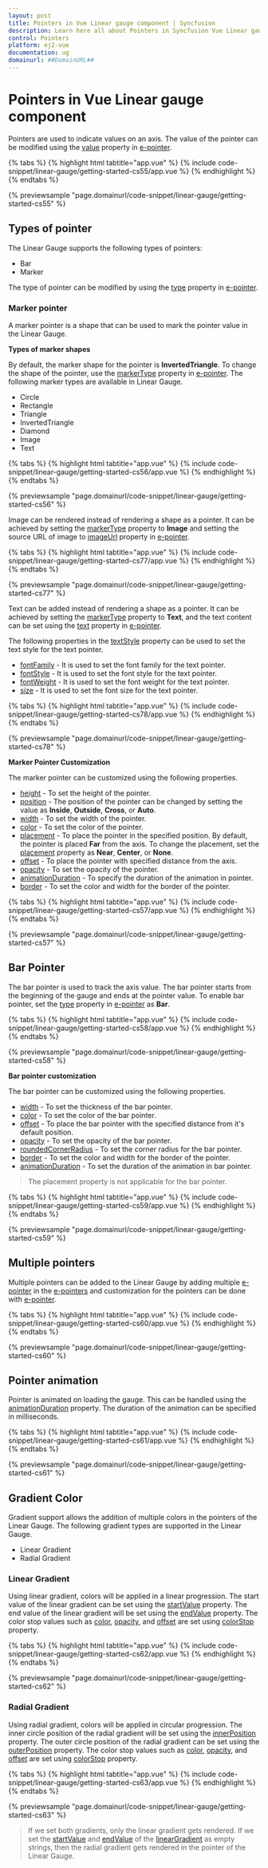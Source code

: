 ```yaml
---
layout: post
title: Pointers in Vue Linear gauge component | Syncfusion
description: Learn here all about Pointers in Syncfusion Vue Linear gauge component of Syncfusion Essential JS 2 and more.
control: Pointers 
platform: ej2-vue
documentation: ug
domainurl: ##DomainURL##
---
```


# Pointers in Vue Linear gauge component

Pointers are used to indicate values on an axis. The value of the pointer can be modified using the  [value](https://ej2.syncfusion.com/vue/documentation/api/linear-gauge/pointerModel/#value) property in [e-pointer](https://ej2.syncfusion.com/vue/documentation/api/linear-gauge/pointerModel/).

{% tabs %}
{% highlight html tabtitle="app.vue" %}
{% include code-snippet/linear-gauge/getting-started-cs55/app.vue %}
{% endhighlight %}
{% endtabs %}
        
{% previewsample "page.domainurl/code-snippet/linear-gauge/getting-started-cs55" %}

## Types of pointer

The Linear Gauge supports the following types of pointers:

* Bar
* Marker

The type of pointer can be modified by using the [type](https://ej2.syncfusion.com/vue/documentation/api/linear-gauge/pointerModel/#type) property in [e-pointer](https://ej2.syncfusion.com/vue/documentation/api/linear-gauge/pointerModel/).

### Marker pointer

A marker pointer is a shape that can be used to mark the pointer value in the Linear Gauge.

<b>Types of marker shapes</b>

By default, the marker shape for the pointer is **InvertedTriangle**. To change the shape of the pointer, use the [markerType](https://ej2.syncfusion.com/vue/documentation/api/linear-gauge/pointerModel/#markertype) property in [e-pointer](https://ej2.syncfusion.com/vue/documentation/api/linear-gauge/pointerModel/). The following marker types are available in Linear Gauge.

* Circle
* Rectangle
* Triangle
* InvertedTriangle
* Diamond
* Image
* Text

{% tabs %}
{% highlight html tabtitle="app.vue" %}
{% include code-snippet/linear-gauge/getting-started-cs56/app.vue %}
{% endhighlight %}
{% endtabs %}
        
{% previewsample "page.domainurl/code-snippet/linear-gauge/getting-started-cs56" %}

Image can be rendered instead of rendering a shape as a pointer. It can be achieved by setting the [markerType](https://ej2.syncfusion.com/vue/documentation/api/linear-gauge/pointerModel/#markertype) property to **Image** and setting the source URL of image to [imageUrl](https://ej2.syncfusion.com/vue/documentation/api/linear-gauge/pointerModel/#imageurl) property in [e-pointer](https://ej2.syncfusion.com/vue/documentation/api/linear-gauge/pointerModel/).

{% tabs %}
{% highlight html tabtitle="app.vue" %}
{% include code-snippet/linear-gauge/getting-started-cs77/app.vue %}
{% endhighlight %}
{% endtabs %}
        
{% previewsample "page.domainurl/code-snippet/linear-gauge/getting-started-cs77" %}


Text can be added instead of rendering a shape as a pointer. It can be achieved by setting the [markerType](https://ej2.syncfusion.com/vue/documentation/api/linear-gauge/pointerModel/#markertype) property to **Text**, and the text content can be set using the [text](https://ej2.syncfusion.com/vue/documentation/api/linear-gauge/pointerModel/#text)  property in [e-pointer](https://ej2.syncfusion.com/vue/documentation/api/linear-gauge/pointerModel/).

The following properties in the [textStyle](https://ej2.syncfusion.com/vue/documentation/api/linear-gauge/pointerModel/#textstyle) property can be used to set the text style for the text pointer.

* [fontFamily](https://ej2.syncfusion.com/vue/documentation/api/linear-gauge/textStyleModel/#fontfamily) - It is used to set the font family for the text pointer.
* [fontStyle](https://ej2.syncfusion.com/vue/documentation/api/linear-gauge/textStyleModel/#fontstyle) - It is used to set the font style for the text pointer.
* [fontWeight](https://ej2.syncfusion.com/vue/documentation/api/linear-gauge/textStyleModel/#fontweight) - It is used to set the font weight for the text pointer.
* [size](https://ej2.syncfusion.com/vue/documentation/api/linear-gauge/textStyleModel/#size) - It is used to set the font size for the text pointer.

{% tabs %}
{% highlight html tabtitle="app.vue" %}
{% include code-snippet/linear-gauge/getting-started-cs78/app.vue %}
{% endhighlight %}
{% endtabs %}
        
{% previewsample "page.domainurl/code-snippet/linear-gauge/getting-started-cs78" %}

**Marker Pointer Customization**

The marker pointer can be customized using the following properties.

* [height](https://ej2.syncfusion.com/vue/documentation/api/linear-gauge/pointerModel/#height) - To set the height of the pointer.
* [position](https://ej2.syncfusion.com/vue/documentation/api/linear-gauge/pointerModel/#position) - The position of the pointer can be changed by setting the value as **Inside**, **Outside**, **Cross**, or **Auto**.
* [width](https://ej2.syncfusion.com/vue/documentation/api/linear-gauge/pointerModel/#width) - To set the width of the pointer.
* [color](https://ej2.syncfusion.com/vue/documentation/api/linear-gauge/pointerModel/#color) - To set the color of the pointer.
* [placement](https://ej2.syncfusion.com/vue/documentation/api/linear-gauge/pointerModel/#placement) - To place the pointer in the specified position. By default, the pointer is placed **Far** from the axis. To change the placement, set the [placement](https://ej2.syncfusion.com/vue/documentation/api/linear-gauge/pointerModel/#placement) property as **Near**, **Center**, or **None**.
* [offset](https://ej2.syncfusion.com/vue/documentation/api/linear-gauge/pointer/#offset) - To place the pointer with specified distance from the axis.
* [opacity](https://ej2.syncfusion.com/vue/documentation/api/linear-gauge/pointerModel/#opacity) - To set the opacity of the pointer.
* [animationDuration](https://ej2.syncfusion.com/vue/documentation/api/linear-gauge/pointerModel/#animationduration) - To specify the duration of the animation in pointer.
* [border](https://ej2.syncfusion.com/vue/documentation/api/linear-gauge/pointerModel/#border) - To set the color and width for the border of the pointer.

{% tabs %}
{% highlight html tabtitle="app.vue" %}
{% include code-snippet/linear-gauge/getting-started-cs57/app.vue %}
{% endhighlight %}
{% endtabs %}
        
{% previewsample "page.domainurl/code-snippet/linear-gauge/getting-started-cs57" %}

## Bar Pointer

The bar pointer is used to track the axis value. The bar pointer starts from the beginning of the gauge and ends at the pointer value. To enable bar pointer, set the [type](https://ej2.syncfusion.com/vue/documentation/api/linear-gauge/pointerModel/#type) property in [e-pointer](https://ej2.syncfusion.com/vue/documentation/api/linear-gauge/pointerModel/) as **Bar**.

{% tabs %}
{% highlight html tabtitle="app.vue" %}
{% include code-snippet/linear-gauge/getting-started-cs58/app.vue %}
{% endhighlight %}
{% endtabs %}
        
{% previewsample "page.domainurl/code-snippet/linear-gauge/getting-started-cs58" %}


**Bar pointer customization**

The bar pointer can be customized using the following properties.

* [width](https://ej2.syncfusion.com/vue/documentation/api/linear-gauge/pointerModel/#width) - To set the thickness of the bar pointer.
* [color](https://ej2.syncfusion.com/vue/documentation/api/linear-gauge/pointerModel/#color) - To set the color of the bar pointer.
* [offset](https://ej2.syncfusion.com/vue/documentation/api/linear-gauge/pointerModel/#offset) - To place the bar pointer with the specified distance from it's default position.
* [opacity](https://ej2.syncfusion.com/vue/documentation/api/linear-gauge/pointerModel/#opacity) - To set the opacity of the bar pointer.
* [roundedCornerRadius](https://ej2.syncfusion.com/vue/documentation/api/linear-gauge/pointerModel/#roundedcornerradius) - To set the corner radius for the bar pointer.
* [border](https://ej2.syncfusion.com/vue/documentation/api/linear-gauge/pointerModel/#border) - To set the color and width for the border of the pointer.
* [animationDuration](https://ej2.syncfusion.com/vue/documentation/api/linear-gauge/pointerModel/#animationduration) - To set the duration of the animation in bar pointer.

>The placement property is not applicable for the bar pointer.

{% tabs %}
{% highlight html tabtitle="app.vue" %}
{% include code-snippet/linear-gauge/getting-started-cs59/app.vue %}
{% endhighlight %}
{% endtabs %}
        
{% previewsample "page.domainurl/code-snippet/linear-gauge/getting-started-cs59" %}

## Multiple pointers

Multiple pointers can be added to the Linear Gauge by adding multiple [e-pointer](https://ej2.syncfusion.com/vue/documentation/api/linear-gauge/pointerModel/) in the [e-pointers](https://ej2.syncfusion.com/vue/documentation/api/linear-gauge/axisModel/#pointers) and customization for the pointers can be done with [e-pointer](https://ej2.syncfusion.com/vue/documentation/api/linear-gauge/pointerModel/).

{% tabs %}
{% highlight html tabtitle="app.vue" %}
{% include code-snippet/linear-gauge/getting-started-cs60/app.vue %}
{% endhighlight %}
{% endtabs %}
        
{% previewsample "page.domainurl/code-snippet/linear-gauge/getting-started-cs60" %}

## Pointer animation

Pointer is animated on loading the gauge. This can be handled using the [animationDuration](https://ej2.syncfusion.com/vue/documentation/api/linear-gauge/pointerModel/#animationduration) property. The duration of the animation can be specified in milliseconds.

{% tabs %}
{% highlight html tabtitle="app.vue" %}
{% include code-snippet/linear-gauge/getting-started-cs61/app.vue %}
{% endhighlight %}
{% endtabs %}
        
{% previewsample "page.domainurl/code-snippet/linear-gauge/getting-started-cs61" %}

## Gradient Color

Gradient support allows the addition of multiple colors in the pointers of the Linear Gauge. The following gradient types are supported in the Linear Gauge.

* Linear Gradient
* Radial Gradient

### Linear Gradient

Using linear gradient, colors will be applied in a linear progression. The start value of the linear gradient can be set using the [startValue](https://ej2.syncfusion.com/vue/documentation/api/linear-gauge/linearGradient/#startvalue) property. The end value of the linear gradient will be set using the [endValue](https://ej2.syncfusion.com/vue/documentation/api/linear-gauge/linearGradient/#endvalue) property. The color stop values such as [color](https://ej2.syncfusion.com/vue/documentation/api/linear-gauge/colorStopModel/#color), [opacity](https://ej2.syncfusion.com/vue/documentation/api/linear-gauge/colorStopModel/#opacity), and [offset](https://ej2.syncfusion.com/vue/documentation/api/linear-gauge/colorStopModel/#offset) are set using [colorStop](https://ej2.syncfusion.com/vue/documentation/api/linear-gauge/linearGradient/#colorstop) property.

{% tabs %}
{% highlight html tabtitle="app.vue" %}
{% include code-snippet/linear-gauge/getting-started-cs62/app.vue %}
{% endhighlight %}
{% endtabs %}
        
{% previewsample "page.domainurl/code-snippet/linear-gauge/getting-started-cs62" %}

### Radial Gradient

Using radial gradient, colors will be applied in circular progression. The inner circle position of the radial gradient will be set using the [innerPosition](https://ej2.syncfusion.com/vue/documentation/api/linear-gauge/radialGradient/#innerposition) property. The outer circle position of the radial gradient can be set using the [outerPosition](https://ej2.syncfusion.com/vue/documentation/api/linear-gauge/radialGradient/#outerposition) property. The color stop values such as [color](https://ej2.syncfusion.com/vue/documentation/api/linear-gauge/colorStopModel/#color), [opacity](https://ej2.syncfusion.com/vue/documentation/api/linear-gauge/colorStopModel/#opacity), and [offset](https://ej2.syncfusion.com/vue/documentation/api/linear-gauge/colorStopModel/#offset) are set using [colorStop](https://ej2.syncfusion.com/vue/documentation/api/linear-gauge/radialGradient/#colorstop) property.

{% tabs %}
{% highlight html tabtitle="app.vue" %}
{% include code-snippet/linear-gauge/getting-started-cs63/app.vue %}
{% endhighlight %}
{% endtabs %}
        
{% previewsample "page.domainurl/code-snippet/linear-gauge/getting-started-cs63" %}

>If we set both gradients, only the linear gradient gets rendered. If we set the [startValue](https://ej2.syncfusion.com/vue/documentation/api/linear-gauge/linearGradient/#startvalue) and [endValue](https://ej2.syncfusion.com/vue/documentation/api/linear-gauge/linearGradient/#endvalue) of the [linearGradient](https://ej2.syncfusion.com/vue/documentation/api/linear-gauge/linearGradient/) as empty strings, then the radial gradient gets rendered in the pointer of the Linear Gauge.
